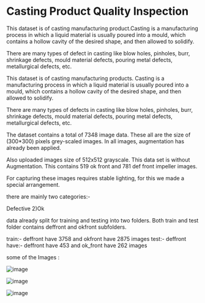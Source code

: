 # Casting Product Quality Inspection

This dataset is of casting manufacturing product.Casting is a manufacturing process in which a liquid material is usually poured into a mould, which contains a hollow cavity of the desired shape, and then allowed to solidify.

There are many types of defect in casting like blow holes, pinholes, burr, shrinkage defects, mould material defects, pouring metal defects, metallurgical defects, etc.

This dataset is of casting manufacturing products. Casting is a manufacturing process in which a liquid material is usually poured into a mould, which contains a hollow cavity of the desired shape, and then allowed to solidify.

There are many types of defects in casting like blow holes, pinholes, burr, shrinkage defects, mould material defects, pouring metal defects, metallurgical defects, etc.

The dataset contains a total of 7348 image data. These all are the size of (300*300) pixels grey-scaled images. In all images, augmentation has already been applied.

Also uploaded images size of 512x512 grayscale. This data set is without Augmentation. This contains 519 ok front and 781 def front impeller images.

For capturing these images requires stable lighting, for this we made a special arrangement.

there are mainly two categories:-

Defective 2)Ok

data already split for training and testing into two folders. Both train and test folder contains deffront and okfront subfolders.

train:- deffront have 3758 and okfront have 2875 images test:- deffront have:- deffront have 453 and ok_front have 262 images


some of the Images :



![image](https://user-images.githubusercontent.com/31736193/129355895-acf11298-ed50-4a46-b4bb-ae0bf8d1b0c4.png)




![image](https://user-images.githubusercontent.com/31736193/129355912-4360131c-9cf2-4a6d-93a1-cce89dce6bd0.png)






![image](https://user-images.githubusercontent.com/31736193/129355946-7d611c21-fbcf-406c-93df-cc28fd68970c.png)




